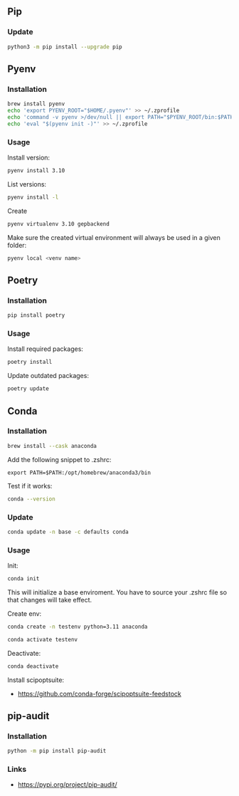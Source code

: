## Pip

### Update

```sh
python3 -m pip install --upgrade pip
```

## Pyenv

### Installation

```sh
brew install pyenv
echo 'export PYENV_ROOT="$HOME/.pyenv"' >> ~/.zprofile
echo 'command -v pyenv >/dev/null || export PATH="$PYENV_ROOT/bin:$PATH"' >> ~/.zprofile
echo 'eval "$(pyenv init -)"' >> ~/.zprofile
```

### Usage

Install version:
```sh
pyenv install 3.10
```

List versions:
```sh
pyenv install -l
```

Create 

```sh
pyenv virtualenv 3.10 gepbackend
```

Make sure the created virtual environment will always be used in a given folder:

```sh
pyenv local <venv name>
```

## Poetry

### Installation

```sh
pip install poetry
```

### Usage

Install required packages:

```sh
poetry install
```

Update outdated packages:

```sh
poetry update
```

## Conda

### Installation

```sh
brew install --cask anaconda
```

Add the following snippet to .zshrc:

```
export PATH=$PATH:/opt/homebrew/anaconda3/bin
```

Test if it works:

```sh
conda --version
```

### Update

```sh
conda update -n base -c defaults conda
```

### Usage

Init:

```sh
conda init
```

This will initialize a base enviroment. You have to source your .zshrc file so that changes will take effect.

Create env:

```sh
conda create -n testenv python=3.11 anaconda

conda activate testenv
```

Deactivate:

```sh
conda deactivate
```

Install scipoptsuite:

- https://github.com/conda-forge/scipoptsuite-feedstock

## pip-audit

### Installation

```sh
python -m pip install pip-audit
```

### Links

- https://pypi.org/project/pip-audit/

